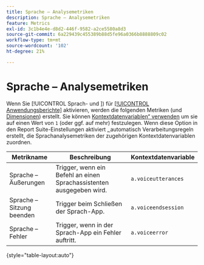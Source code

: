 ```yaml
---
title: Sprache – Analysemetriken
description: Sprache – Analysemetriken
feature: Metrics
exl-id: 3c1b4e4e-d8d2-446f-9582-a2ce5580a8d3
source-git-commit: 6a229439c455389b88d5fe96a0366b8888809c02
workflow-type: tm+mt
source-wordcount: '102'
ht-degree: 21%

---
```


# Sprache – Analysemetriken

Wenn Sie [!UICONTROL Sprach- und &#x200B;]) für [[!UICONTROL Anwendungsberichte]](/help/admin/admin/c-manage-report-suites/c-edit-report-suites/app-reporting.md) aktivieren, werden die folgenden Metriken (und [Dimensionen](../dimensions/voice-dimensions.md)) erstellt. Sie können [Kontextdatenvariablen“ verwenden](/help/implement/vars/page-vars/contextdata.md) um sie auf einen Wert von `1` (oder ggf. auf mehr) festzulegen. Wenn diese Option in den Report Suite-Einstellungen aktiviert [, ](/help/admin/admin/c-manage-report-suites/c-edit-report-suites/general/c-processing-rules/processing-rules.md) automatisch Verarbeitungsregeln erstellt, die Sprachanalysemetriken der zugehörigen Kontextdatenvariablen zuordnen.

| Metrikname | Beschreibung | Kontextdatenvariable |
| --- | --- | --- |
| Sprache – Äußerungen | Trigger, wenn ein Befehl an einen Sprachassistenten ausgegeben wird. | `a.voiceutterances` |
| Sprache – Sitzung beenden | Trigger beim Schließen der Sprach-App. | `a.voiceendsession` |
| Sprache – Fehler | Trigger, wenn in der Sprach-App ein Fehler auftritt. | `a.voiceerror` |

{style="table-layout:auto"}
